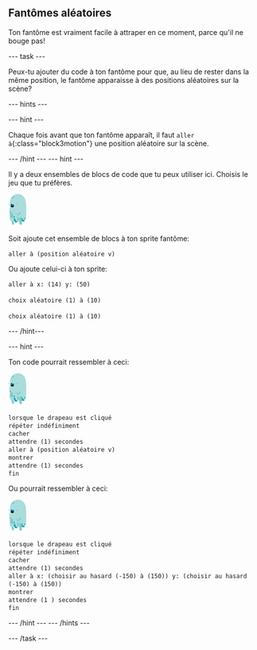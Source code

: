 ## Fantômes aléatoires

Ton fantôme est vraiment facile à attraper en ce moment, parce qu'il ne bouge pas!

\--- task \---

Peux-tu ajouter du code à ton fantôme pour que, au lieu de rester dans la même position, le fantôme apparaisse à des positions aléatoires sur la scène?

\--- hints \---

\--- hint \---

Chaque fois avant que ton fantôme apparaît, il faut `aller à`{:class="block3motion"} une position aléatoire sur la scène.

\--- /hint \--- \--- hint \---

Il y a deux ensembles de blocs de code que tu peux utiliser ici. Choisis le jeu que tu préfères.

![sprite-fantôme](images/ghost-sprite.png)

Soit ajoute cet ensemble de blocs à ton sprite fantôme:

```blocks3
aller à (position aléatoire v)
```

Ou ajoute celui-ci à ton sprite:

```blocks3
aller à x: (14) y: (50)

choix aléatoire (1) à (10)

choix aléatoire (1) à (10)
```

\--- /hint\---

\--- hint \---

Ton code pourrait ressembler à ceci:

![sprite-fantôme](images/ghost-sprite.png)

```blocks3
lorsque le drapeau est cliqué
répéter indéfiniment
cacher
attendre (1) secondes
aller à (position aléatoire v)
montrer
attendre (1) secondes
fin
```

Ou pourrait ressembler à ceci:

![sprite-fantôme](images/ghost-sprite.png)

```blocks3
lorsque le drapeau est cliqué
répéter indéfiniment
cacher
attendre (1) secondes
aller à x: (choisir au hasard (-150) à (150)) y: (choisir au hasard (-150) à (150))
montrer
attendre (1 ) secondes
fin
```

\--- /hint \--- \--- /hints \---

\--- /task \---